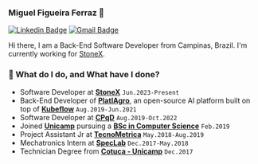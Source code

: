 ### Miguel Figueira Ferraz 👋

[![Linkedin Badge](https://img.shields.io/badge/-miguelfferraz-blue?style=flat-square&logo=Linkedin&logoColor=white&link=https://www.linkedin.com/in/miguelfferraz/)](https://www.linkedin.com/in/miguelfferraz/)
[![Gmail Badge](https://img.shields.io/badge/-miguelfigueiraferraz@gmail.com-c14438?style=flat-square&logo=Gmail&logoColor=white&link=mailto:miguelfigueiraferraz@gmail.com)](mailto:miguelfigueiraferraz@gmail.com)

Hi there, I am a Back-End Software Developer from Campinas, Brazil. I'm currently working for [StoneX](https://www.stonex.com/).

### 🌱 What do I do, and What have I done?
- Software Developer at [**StoneX**](https://www.stonex.com/) `Jun.2023-Present`
- Back-End Developer of [**PlatIAgro**](https://github.com/platiagro), an open-source AI platform built on top of [**Kubeflow**](https://github.com/kubeflow) `Aug.2019-Jun.2021`
- Software Developer at [**CPqD**](https://www.cpqd.com.br) `Aug.2019-Oct.2022`
- Joined [**Unicamp**](https://www.unicamp.br/) pursuing a [**BSc in Computer Science**](http://www.ic.unicamp.br/) `Feb.2019`
- Project Assistant Jr at [**TecnoMetrica**](http://www.tecnometrica.com.br/) `May.2018-Aug.2019`
- Mechatronics Intern at [**SpecLab**](http://www.speclab.com.br/) `Dec.2017-May.2018`
- Technician Degree from [**Cotuca - Unicamp**](https://cotuca.unicamp.br/) `Dec.2017`

<!--
**miguelfferraz/miguelfferraz** is a ✨ _special_ ✨ repository because its `README.md` (this file) appears on your GitHub profile.

Here are some ideas to get you started:

- 🔭 I’m currently working on ...
- 🌱 I’m currently learning ...
- 👯 I’m looking to collaborate on ...
- 🤔 I’m looking for help with ...
- 💬 Ask me about ...
- 📫 How to reach me: ...
- 😄 Pronouns: ...
- ⚡ Fun fact: ...
-->
